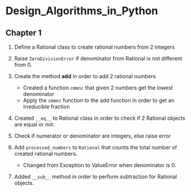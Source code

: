 # Design_Algorithms_in_Python

## Chapter 1
1. Define a Rational class to create rational numbers from 2 integers
2. Raise `ZeroDivisionError` if denominator from Rational is not different from 0.
3. Create the method __add__ in order to add 2 rational numbers
    - Created a function `cmmnc` that given 2 numbers get the lowest denominator 
    - Apply the `cmmnc` function to the add function in order to get an irreducible fraction
    
4. Created `__eq__` to Rational class in order to check if 2 Rational objects are equal or not.
5. Check if numerator or denominator are integers, else raise error
6. Add `processed_numbers` to `Rational` that counts the total number of created rational numbers.
   - Changed from Exception to ValueError when denominator is 0.

7. Added `__sub__` method in order to perform subtraction for Rational objects.

